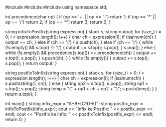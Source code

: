 #include <iostream>
#include <stack>
#include <cctype>
using namespace std;

int precedence(char op) {
    if (op == '+' || op == '-') return 1;
    if (op == '*' || op == '/') return 2;
    if (op == '^') return 3;
    return 0;
}

string infixToPostfix(string expression) {
    stack<char> s;
    string output;
    for (size_t i = 0; i < expression.length(); i++) {
        char ch = expression[i];
        if (isalnum(ch)) {
            output += ch;
        } else if (ch == '(') {
            s.push(ch);
        } else if (ch == ')') {
            while (!s.empty() && s.top() != '(') {
                output += s.top();
                s.pop();
            }
            s.pop();
        } else {
            while (!s.empty() && precedence(s.top()) >= precedence(ch)) {
                output += s.top();
                s.pop();
            }
            s.push(ch);
        }
    }
    while (!s.empty()) {
        output += s.top();
        s.pop();
    }
    return output;
}

string postfixToInfix(string expression) {
    stack<string> s;
    for (size_t i = 0; i < expression.length(); i++) {
        char ch = expression[i];
        if (isalnum(ch)) {
            s.push(string(1, ch));
        } else {
            string op2 = s.top(); s.pop();
            string op1 = s.top(); s.pop();
            string temp = "(" + op1 + ch + op2 + ")";
            s.push(temp);
        }
    }
    return s.top();
}

int main() {
    string infix_expr = "A+B*(C^D-E)";
    string postfix_expr = infixToPostfix(infix_expr);
    cout << "Infix ke Postfix: " << postfix_expr << endl;
    cout << "Postfix ke Infix: " << postfixToInfix(postfix_expr) << endl;
    return 0;
}
